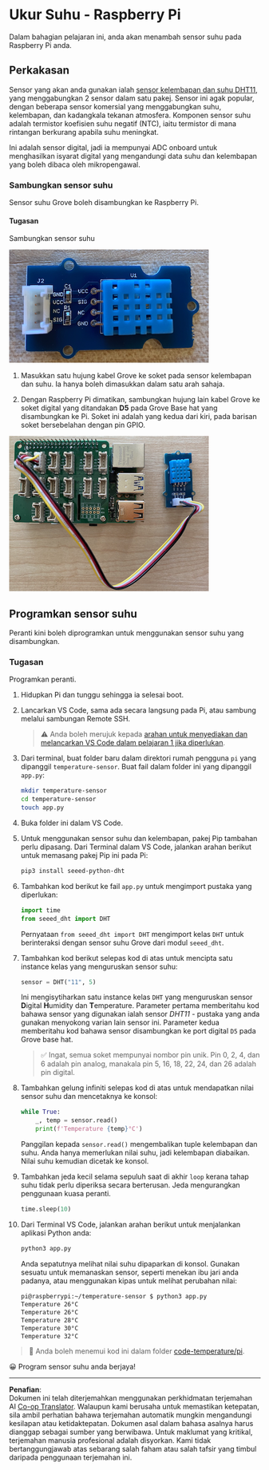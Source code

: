 <!--
CO_OP_TRANSLATOR_METADATA:
{
  "original_hash": "7678f7c67b97ee52d5727496dcd7d346",
  "translation_date": "2025-08-28T01:40:30+00:00",
  "source_file": "2-farm/lessons/1-predict-plant-growth/pi-temp.md",
  "language_code": "ms"
}
-->
# Ukur Suhu - Raspberry Pi

Dalam bahagian pelajaran ini, anda akan menambah sensor suhu pada Raspberry Pi anda.

## Perkakasan

Sensor yang akan anda gunakan ialah [sensor kelembapan dan suhu DHT11](https://www.seeedstudio.com/Grove-Temperature-Humidity-Sensor-DHT11.html), yang menggabungkan 2 sensor dalam satu pakej. Sensor ini agak popular, dengan beberapa sensor komersial yang menggabungkan suhu, kelembapan, dan kadangkala tekanan atmosfera. Komponen sensor suhu adalah termistor koefisien suhu negatif (NTC), iaitu termistor di mana rintangan berkurang apabila suhu meningkat.

Ini adalah sensor digital, jadi ia mempunyai ADC onboard untuk menghasilkan isyarat digital yang mengandungi data suhu dan kelembapan yang boleh dibaca oleh mikropengawal.

### Sambungkan sensor suhu

Sensor suhu Grove boleh disambungkan ke Raspberry Pi.

#### Tugasan

Sambungkan sensor suhu

![Sensor suhu Grove](../../../../../translated_images/grove-dht11.07f8eafceee170043efbb53e1d15722bd4e00fbaa9ff74290b57e9f66eb82c17.ms.png)

1. Masukkan satu hujung kabel Grove ke soket pada sensor kelembapan dan suhu. Ia hanya boleh dimasukkan dalam satu arah sahaja.

1. Dengan Raspberry Pi dimatikan, sambungkan hujung lain kabel Grove ke soket digital yang ditandakan **D5** pada Grove Base hat yang disambungkan ke Pi. Soket ini adalah yang kedua dari kiri, pada barisan soket bersebelahan dengan pin GPIO.

![Sensor suhu Grove disambungkan ke soket A0](../../../../../translated_images/pi-temperature-sensor.3ff82fff672c8e565ef25a39d26d111de006b825a7e0867227ef4e7fbff8553c.ms.png)

## Programkan sensor suhu

Peranti kini boleh diprogramkan untuk menggunakan sensor suhu yang disambungkan.

### Tugasan

Programkan peranti.

1. Hidupkan Pi dan tunggu sehingga ia selesai boot.

1. Lancarkan VS Code, sama ada secara langsung pada Pi, atau sambung melalui sambungan Remote SSH.

    > ⚠️ Anda boleh merujuk kepada [arahan untuk menyediakan dan melancarkan VS Code dalam pelajaran 1 jika diperlukan](../../../1-getting-started/lessons/1-introduction-to-iot/pi.md).

1. Dari terminal, buat folder baru dalam direktori rumah pengguna `pi` yang dipanggil `temperature-sensor`. Buat fail dalam folder ini yang dipanggil `app.py`:

    ```sh
    mkdir temperature-sensor
    cd temperature-sensor
    touch app.py
    ```

1. Buka folder ini dalam VS Code.

1. Untuk menggunakan sensor suhu dan kelembapan, pakej Pip tambahan perlu dipasang. Dari Terminal dalam VS Code, jalankan arahan berikut untuk memasang pakej Pip ini pada Pi:

    ```sh
    pip3 install seeed-python-dht
    ```

1. Tambahkan kod berikut ke fail `app.py` untuk mengimport pustaka yang diperlukan:

    ```python
    import time
    from seeed_dht import DHT
    ```

    Pernyataan `from seeed_dht import DHT` mengimport kelas `DHT` untuk berinteraksi dengan sensor suhu Grove dari modul `seeed_dht`.

1. Tambahkan kod berikut selepas kod di atas untuk mencipta satu instance kelas yang menguruskan sensor suhu:

    ```python
    sensor = DHT("11", 5)
    ```

    Ini mengisytiharkan satu instance kelas `DHT` yang menguruskan sensor **D**igital **H**umidity dan **T**emperature. Parameter pertama memberitahu kod bahawa sensor yang digunakan ialah sensor *DHT11* - pustaka yang anda gunakan menyokong varian lain sensor ini. Parameter kedua memberitahu kod bahawa sensor disambungkan ke port digital `D5` pada Grove base hat.

    > ✅ Ingat, semua soket mempunyai nombor pin unik. Pin 0, 2, 4, dan 6 adalah pin analog, manakala pin 5, 16, 18, 22, 24, dan 26 adalah pin digital.

1. Tambahkan gelung infiniti selepas kod di atas untuk mendapatkan nilai sensor suhu dan mencetaknya ke konsol:

    ```python
    while True:
        _, temp = sensor.read()
        print(f'Temperature {temp}°C')
    ```

    Panggilan kepada `sensor.read()` mengembalikan tuple kelembapan dan suhu. Anda hanya memerlukan nilai suhu, jadi kelembapan diabaikan. Nilai suhu kemudian dicetak ke konsol.

1. Tambahkan jeda kecil selama sepuluh saat di akhir `loop` kerana tahap suhu tidak perlu diperiksa secara berterusan. Jeda mengurangkan penggunaan kuasa peranti.

    ```python
    time.sleep(10)
    ```

1. Dari Terminal VS Code, jalankan arahan berikut untuk menjalankan aplikasi Python anda:

    ```sh
    python3 app.py
    ```

    Anda sepatutnya melihat nilai suhu dipaparkan di konsol. Gunakan sesuatu untuk memanaskan sensor, seperti menekan ibu jari anda padanya, atau menggunakan kipas untuk melihat perubahan nilai:

    ```output
    pi@raspberrypi:~/temperature-sensor $ python3 app.py 
    Temperature 26°C
    Temperature 26°C
    Temperature 28°C
    Temperature 30°C
    Temperature 32°C
    ```

> 💁 Anda boleh menemui kod ini dalam folder [code-temperature/pi](../../../../../2-farm/lessons/1-predict-plant-growth/code-temperature/pi).

😀 Program sensor suhu anda berjaya!

---

**Penafian**:  
Dokumen ini telah diterjemahkan menggunakan perkhidmatan terjemahan AI [Co-op Translator](https://github.com/Azure/co-op-translator). Walaupun kami berusaha untuk memastikan ketepatan, sila ambil perhatian bahawa terjemahan automatik mungkin mengandungi kesilapan atau ketidaktepatan. Dokumen asal dalam bahasa asalnya harus dianggap sebagai sumber yang berwibawa. Untuk maklumat yang kritikal, terjemahan manusia profesional adalah disyorkan. Kami tidak bertanggungjawab atas sebarang salah faham atau salah tafsir yang timbul daripada penggunaan terjemahan ini.